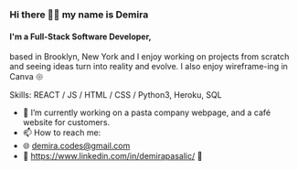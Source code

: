 


### Hi there 🤘🏻 my name is Demira
#### I'm a Full-Stack Software Developer,
based in Brooklyn, New York and I enjoy working on projects from scratch and seeing ideas turn into reality and evolve. 
I also enjoy wireframe-ing in Canva 𑁍 

Skills: REACT / JS / HTML / CSS / Python3, Heroku, SQL

- 🔭 I’m currently working on a pasta company webpage, and a café website for customers. 
- 📫 How to reach me:
- 🌐 demira.codes@gmail.com
- 🔎 https://www.linkedin.com/in/demirapasalic/   👾
  



  



